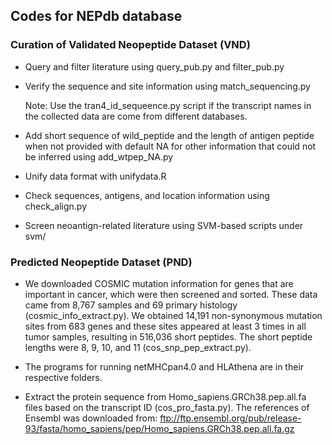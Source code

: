 ## Codes for NEPdb database

### Curation of Validated Neopeptide Dataset (VND)

- Query and filter literature using query_pub.py and filter_pub.py

- Verify the sequence and site information using match_sequencing.py

  Note: Use the tran4_id_sequeence.py script if the transcript names in the collected data are come from different databases.  

- Add short sequence of wild_peptide and the length of antigen peptide when not provided with default NA for other information that could not be inferred using add_wtpep_NA.py

- Unify data format with unifydata.R

- Check sequences, antigens, and location information using check_align.py

- Screen neoantign-related literature using SVM-based scripts under svm/


### Predicted Neopeptide Dataset (PND) 

- We downloaded COSMIC mutation information for genes that are important in cancer, which were then screened and sorted. These data came from 8,767 samples and 69 primary histology (cosmic_info_extract.py). We obtained 14,191 non-synonymous mutation sites from 683 genes and these sites appeared at least 3 times in all tumor samples, resulting in 516,036 short peptides. The short peptide lengths were 8, 9, 10, and 11 (cos_snp_pep_extract.py). 

- The programs for running netMHCpan4.0 and HLAthena are in their respective folders.

- Extract the protein sequence from Homo_sapiens.GRCh38.pep.all.fa files based on the transcript ID (cos_pro_fasta.py). The references of Ensembl was downloaded from: ftp://ftp.ensembl.org/pub/release-93/fasta/homo_sapiens/pep/Homo_sapiens.GRCh38.pep.all.fa.gz


